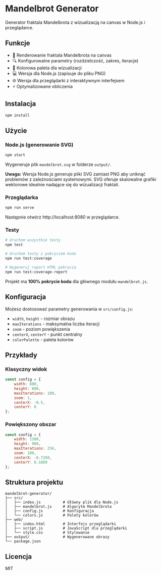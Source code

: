 # Mandelbrot Generator

Generator fraktala Mandelbrota z wizualizacją na canvas w Node.js i przeglądarce.

## Funkcje

- 🎨 Renderowanie fraktala Mandelbrota na canvas
- 🔍 Konfigurowalne parametry (rozdzielczość, zakres, iteracje)
- 🌈 Kolorowa paleta dla wizualizacji
- 💻 Wersja dla Node.js (zapisuje do pliku PNG)
- 🌐 Wersja dla przeglądarki z interaktywnym interfejsem
- ⚡ Optymalizowane obliczenia

## Instalacja

```bash
npm install
```

## Użycie

### Node.js (generowanie SVG)

```bash
npm start
```

Wygeneruje plik `mandelbrot.svg` w folderze `output/`.

**Uwaga:** Wersja Node.js generuje pliki SVG zamiast PNG aby uniknąć problemów z zależnościami systemowymi. SVG oferuje skalowalne grafiki wektorowe idealnie nadające się do wizualizacji fraktali.

### Przeglądarka

```bash
npm run serve
```

Następnie otwórz http://localhost:8080 w przeglądarce.

### Testy

```bash
# Uruchom wszystkie testy
npm test

# Uruchom testy z pokryciem kodu
npm run test:coverage

# Wygeneruj raport HTML pokrycia
npm run test:coverage-report
```

Projekt ma **100% pokrycie kodu** dla głównego modułu `mandelbrot.js`.

## Konfiguracja

Możesz dostosować parametry generowania w `src/config.js`:

- `width`, `height` - rozmiar obrazu
- `maxIterations` - maksymalna liczba iteracji
- `zoom` - poziom powiększenia
- `centerX`, `centerY` - punkt centralny
- `colorPalette` - paleta kolorów

## Przykłady

### Klasyczny widok
```javascript
const config = {
    width: 800,
    height: 600,
    maxIterations: 100,
    zoom: 1,
    centerX: -0.5,
    centerY: 0
};
```

### Powiększony obszar
```javascript
const config = {
    width: 1200,
    height: 900,
    maxIterations: 256,
    zoom: 100,
    centerX: -0.7269,
    centerY: 0.1889
};
```

## Struktura projektu

```
mandelbrot-generator/
├── src/
│   ├── index.js          # Główny plik dla Node.js
│   ├── mandelbrot.js     # Algorytm Mandelbrota
│   ├── config.js         # Konfiguracja
│   └── colors.js         # Palety kolorów
├── web/
│   ├── index.html        # Interfejs przeglądarki
│   ├── script.js         # JavaScript dla przeglądarki
│   └── style.css         # Stylowanie
├── output/               # Wygenerowane obrazy
└── package.json
```

## Licencja

MIT
